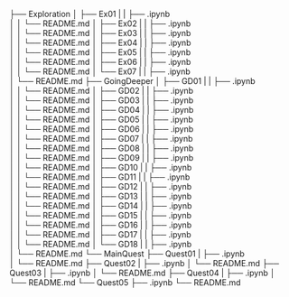 
├── Exploration
│   ├── Ex01
|   |   ├── .ipynb   
│   │   └── README.md
│   ├── Ex02
|   |   ├── .ipynb   
│   │   └── README.md
│   ├── Ex03
|   |   ├── .ipynb   
│   │   └── README.md
│   ├── Ex04
|   |   ├── .ipynb   
│   │   └── README.md
│   ├── Ex05
|   |   ├── .ipynb   
│   │   └── README.md
│   ├── Ex06
|   |   ├── .ipynb   
│   │   └── README.md
│   └── Ex07
|   |   ├── .ipynb   
│       └── README.md
├── GoingDeeper
│   ├── GD01
|   |   ├── .ipynb   
│   │   └── README.md
│   ├── GD02
|   |   ├── .ipynb   
│   │   └── README.md
│   ├── GD03
|   |   ├── .ipynb   
│   │   └── README.md
│   ├── GD04
|   |   ├── .ipynb   
│   │   └── README.md
│   ├── GD05
|   |   ├── .ipynb   
│   │   └── README.md
│   ├── GD06
|   |   ├── .ipynb   
│   │   └── README.md
│   ├── GD07
|   |   ├── .ipynb   
│   │   └── README.md
│   ├── GD08
|   |   ├── .ipynb   
│   │   └── README.md
│   ├── GD09
|   |   ├── .ipynb   
│   │   └── README.md
│   ├── GD10
|   |   ├── .ipynb   
│   │   └── README.md
│   ├── GD11
|   |   ├── .ipynb   
│   │   └── README.md
│   ├── GD12
|   |   ├── .ipynb   
│   │   └── README.md
│   ├── GD13
|   |   ├── .ipynb   
│   │   └── README.md
│   ├── GD14
|   |   ├── .ipynb   
│   │   └── README.md
│   ├── GD15
|   |   ├── .ipynb   
│   │   └── README.md
│   ├── GD16
|   |   ├── .ipynb   
│   │   └── README.md
│   ├── GD17
|   |   ├── .ipynb   
│   │   └── README.md
│   └── GD18
|   |   ├── .ipynb   
│       └── README.md
└── MainQuest
    ├── Quest01
    |   ├── .ipynb   
    │   └── README.md
    ├── Quest02
    |   ├── .ipynb 
    │   └── README.md
    ├── Quest03
    |   ├── .ipynb 
    │   └── README.md
    ├── Quest04
    |   ├── .ipynb 
    │   └── README.md
    └── Quest05
        ├── .ipynb 
        └── README.md
